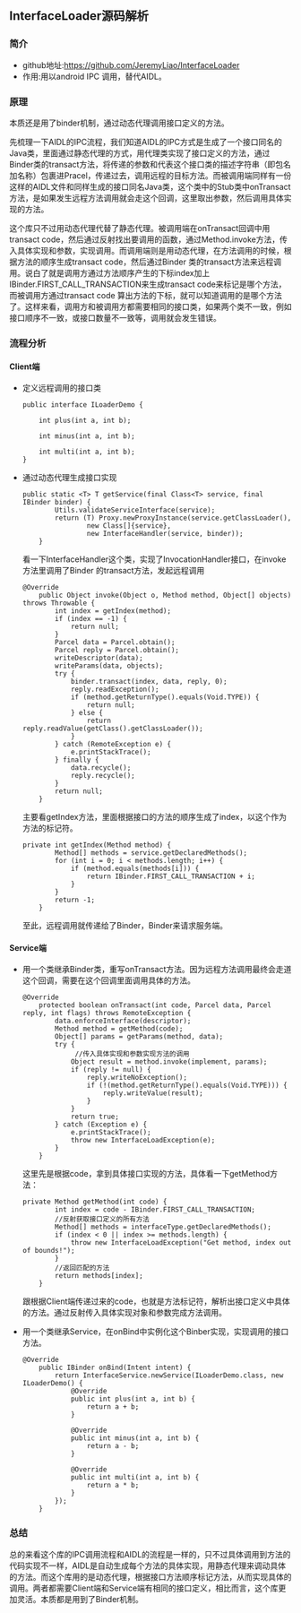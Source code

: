 ## InterfaceLoader源码解析

### 简介

* github地址:https://github.com/JeremyLiao/InterfaceLoader
* 作用:用以android IPC 调用，替代AIDL。

### 原理

本质还是用了binder机制，通过动态代理调用接口定义的方法。

先梳理一下AIDL的IPC流程，我们知道AIDL的IPC方式是生成了一个接口同名的Java类，里面通过静态代理的方式，用代理类实现了接口定义的方法，通过Binder类的transact方法，将传递的参数和代表这个接口类的描述字符串（即包名加名称）包裹进Pracel，传递过去，调用远程的目标方法。而被调用端同样有一份这样的AIDL文件和同样生成的接口同名Java类，这个类中的Stub类中onTransact方法，是如果发生远程方法调用就会走这个回调，这里取出参数，然后调用具体实现的方法。

这个库只不过用动态代理代替了静态代理。被调用端在onTransact回调中用transact code，然后通过反射找出要调用的函数，通过Method.invoke方法，传入具体实现和参数，实现调用。而调用端则是用动态代理，在方法调用的时候，根据方法的顺序生成transact code，然后通过Binder 类的transact方法来远程调用。说白了就是调用方通过方法顺序产生的下标index加上IBinder.FIRST_CALL_TRANSACTION来生成transact code来标记是哪个方法，而被调用方通过transact code 算出方法的下标，就可以知道调用的是哪个方法了。这样来看，调用方和被调用方都需要相同的接口类，如果两个类不一致，例如接口顺序不一致，或接口数量不一致等，调用就会发生错误。

### 流程分析

#### Client端

 * 定义远程调用的接口类

   ```
   public interface ILoaderDemo {
   
       int plus(int a, int b);
   
       int minus(int a, int b);
   
       int multi(int a, int b);
   }
   ```

* 通过动态代理生成接口实现

  ```
  public static <T> T getService(final Class<T> service, final IBinder binder) {
          Utils.validateServiceInterface(service);
          return (T) Proxy.newProxyInstance(service.getClassLoader(),
                  new Class[]{service},
                  new InterfaceHandler(service, binder));
      }
  ```

  看一下InterfaceHandler这个类，实现了InvocationHandler接口，在invoke方法里调用了Binder 的transact方法，发起远程调用

  ```
  @Override
      public Object invoke(Object o, Method method, Object[] objects) throws Throwable {
          int index = getIndex(method);
          if (index == -1) {
              return null;
          }
          Parcel data = Parcel.obtain();
          Parcel reply = Parcel.obtain();
          writeDescriptor(data);
          writeParams(data, objects);
          try {
              binder.transact(index, data, reply, 0);
              reply.readException();
              if (method.getReturnType().equals(Void.TYPE)) {
                  return null;
              } else {
                  return reply.readValue(getClass().getClassLoader());
              }
          } catch (RemoteException e) {
              e.printStackTrace();
          } finally {
              data.recycle();
              reply.recycle();
          }
          return null;
      }
  ```

  主要看getIndex方法，里面根据接口的方法的顺序生成了index，以这个作为方法的标记符。

  ```
  private int getIndex(Method method) {
          Method[] methods = service.getDeclaredMethods();
          for (int i = 0; i < methods.length; i++) {
              if (method.equals(methods[i])) {
                  return IBinder.FIRST_CALL_TRANSACTION + i;
              }
          }
          return -1;
      }
  ```

  至此，远程调用就传递给了Binder，Binder来请求服务端。

  

#### Service端

 * 用一个类继承Binder类，重写onTransact方法。因为远程方法调用最终会走道这个回调，需要在这个回调里面调用具体的方法。

   ```
   @Override
       protected boolean onTransact(int code, Parcel data, Parcel reply, int flags) throws RemoteException {
           data.enforceInterface(descriptor);
           Method method = getMethod(code);
           Object[] params = getParams(method, data);
           try {
           		//传入具体实现和参数实现方法的调用
               Object result = method.invoke(implement, params);
               if (reply != null) {
                   reply.writeNoException();
                   if (!(method.getReturnType().equals(Void.TYPE))) {
                       reply.writeValue(result);
                   }
               }
               return true;
           } catch (Exception e) {
               e.printStackTrace();
               throw new InterfaceLoadException(e);
           }
       }
   ```

   这里先是根据code，拿到具体接口实现的方法，具体看一下getMethod方法：

   ```
   private Method getMethod(int code) {
           int index = code - IBinder.FIRST_CALL_TRANSACTION;
           //反射获取接口定义的所有方法
           Method[] methods = interfaceType.getDeclaredMethods();
           if (index < 0 || index >= methods.length) {
               throw new InterfaceLoadException("Get method, index out of bounds!");
           }
           //返回匹配的方法
           return methods[index];
       }
   ```

   跟根据Client端传递过来的code，也就是方法标记符，解析出接口定义中具体的方法。通过反射传入具体实现对象和参数完成方法调用。

* 用一个类继承Service，在onBind中实例化这个Binber实现，实现调用的接口方法。

  ```
  @Override
      public IBinder onBind(Intent intent) {
          return InterfaceService.newService(ILoaderDemo.class, new ILoaderDemo() {
              @Override
              public int plus(int a, int b) {
                  return a + b;
              }
  
              @Override
              public int minus(int a, int b) {
                  return a - b;
              }
  
              @Override
              public int multi(int a, int b) {
                  return a * b;
              }
          });
      }
  ```

  

### 总结

总的来看这个库的IPC调用流程和AIDL的流程是一样的，只不过具体调用到方法的代码实现不一样，AIDL是自动生成每个方法的具体实现，用静态代理来调动具体的方法。而这个库用的是动态代理，根据接口方法顺序标记方法，从而实现具体的调用。两者都需要Client端和Service端有相同的接口定义，相比而言，这个库更加灵活。本质都是用到了Binder机制。

